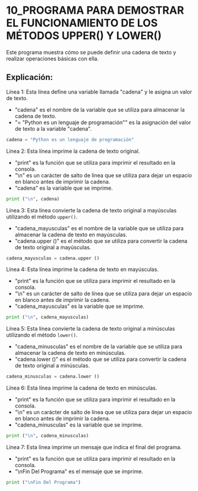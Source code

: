 # 10_PROGRAMA PARA DEMOSTRAR EL FUNCIONAMIENTO DE LOS MÉTODOS UPPER() Y LOWER()
Este programa muestra cómo se puede definir una cadena de texto y realizar operaciones básicas con ella.
## Explicación: 
Línea 1: Esta línea define una variable llamada "cadena" y le asigna un valor de texto.
- "cadena" es el nombre de la variable que se utiliza para almacenar la cadena de texto.
- "= "Python es un lenguaje de programación"" es la asignación del valor de texto a la variable "cadena".
  
```python
cadena = "Python es un lenguaje de programación"
```

Línea 2: Esta línea imprime la cadena de texto original.
- "print" es la función que se utiliza para imprimir el resultado en la consola.
- "\n" es un carácter de salto de línea que se utiliza para dejar un espacio en blanco antes de imprimir la cadena.
- "cadena" es la variable que se imprime.
  
```python
print ("\n", cadena)
```

Línea 3: Esta línea convierte la cadena de texto original a mayúsculas utilizando el método `upper()`.
- "cadena_mayusculas" es el nombre de la variable que se utiliza para almacenar la cadena de texto en mayúsculas.
- "cadena.upper ()" es el método que se utiliza para convertir la cadena de texto original a mayúsculas.

```python
cadena_mayusculas = cadena.upper ()
```

Línea 4: Esta línea imprime la cadena de texto en mayúsculas.
- "print" es la función que se utiliza para imprimir el resultado en la consola.
- "\n" es un carácter de salto de línea que se utiliza para dejar un espacio en blanco antes de imprimir la cadena.
- "cadena_mayusculas" es la variable que se imprime.
  
```python
print ("\n", cadena_mayusculas)
```

Línea 5: Esta línea convierte la cadena de texto original a minúsculas utilizando el método `lower()`.
- "cadena_minusculas" es el nombre de la variable que se utiliza para almacenar la cadena de texto en minúsculas.
- "cadena.lower ()" es el método que se utiliza para convertir la cadena de texto original a minúsculas.

```python
cadena_minusculas = cadena.lower ()
```

Línea 6: Esta línea imprime la cadena de texto en minúsculas.
- "print" es la función que se utiliza para imprimir el resultado en la consola.
- "\n" es un carácter de salto de línea que se utiliza para dejar un espacio en blanco antes de imprimir la cadena.
- "cadena_minusculas" es la variable que se imprime.

```python
print ("\n", cadena_minusculas)
```

Línea 7: Esta línea imprime un mensaje que indica el final del programa.
- "print" es la función que se utiliza para imprimir el resultado en la consola.
- "\nFin Del Programa" es el mensaje que se imprime.

```python
print ("\nFin Del Programa")
```

